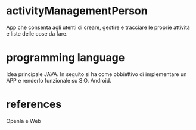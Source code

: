 # activityManagementPerson
App che consenta agli utenti di creare, gestire e tracciare le proprie attività e liste delle cose da fare.
# programming language
Idea principale JAVA. In seguito si ha come obbiettivo di implementare un APP e renderlo funzionale su S.O. Android.
# references
OpenIa e Web
